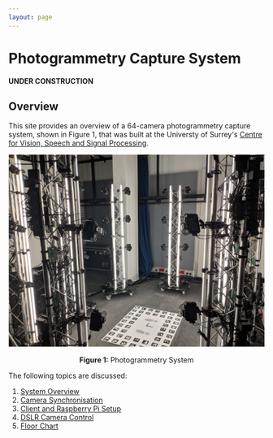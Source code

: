 ```yaml
---
layout: page
---
```


# Photogrammetry Capture System

**UNDER CONSTRUCTION**

## Overview
This site provides an overview of a 64-camera photogrammetry capture system, shown in Figure 1, that was built at the Universty of Surrey's [Centre for Vision, Speech and Signal Processing](https://www.surrey.ac.uk/cvssp). 

![photogrammetry system](images/photogrammetry.jpg)
<p style="text-align:center"><b>Figure 1:</b> Photogrammetry System</p>

The following topics are discussed:

1. [System Overview](system-overview.md)
2. [Camera Synchronisation](camera-sync.md)
3. [Client and Raspberry Pi Setup](system-setup.md)
4. [DSLR Camera Control](camera-control.md) 
5. [Floor Chart](floor-chart.md)
